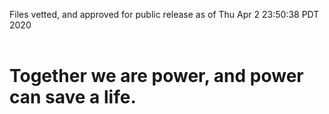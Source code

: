 Files vetted, and approved for public release as of Thu Apr  2 23:50:38 PDT 2020<br><br><h1>Together we are power, and power can save a life.</h1>
